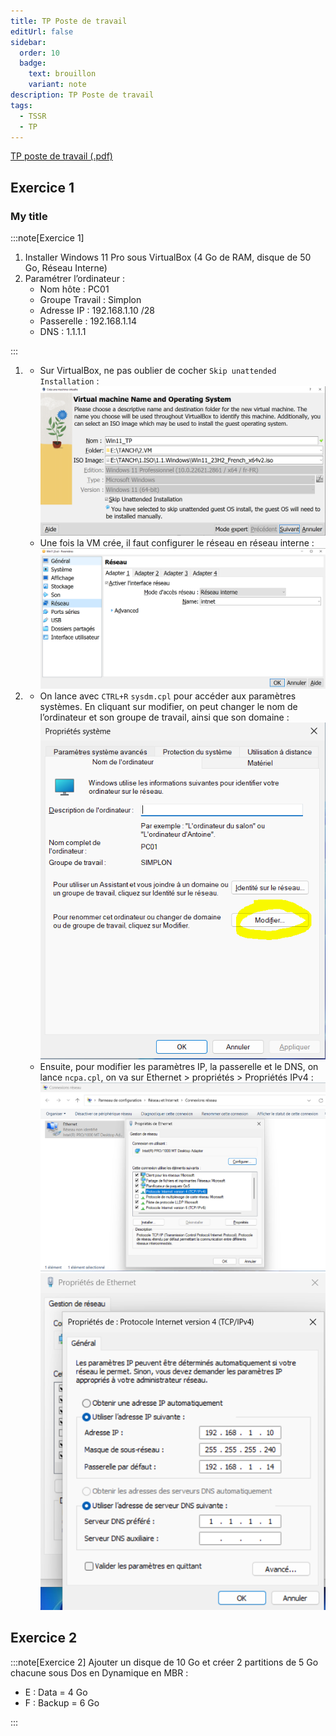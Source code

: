 ```yaml
---
title: TP Poste de travail
editUrl: false
sidebar:
  order: 10
  badge:
    text: brouillon
    variant: note
description: TP Poste de travail
tags:
  - TSSR
  - TP
---
```


[TP poste de travail (.pdf)](/notes/poste-de-travail/_docs/brief-windows-tssr-66472845d86cb526733562.pdf)

## Exercice 1

### My title

:::note[Exercice 1]


1. Installer Windows 11 Pro sous VirtualBox (4 Go de RAM, disque de 50 Go, Réseau Interne)
2. Paramétrer l’ordinateur :
   * Nom hôte : PC01
   * Groupe Travail : Simplon
   * Adresse IP : 192.168.1.10 /28
   * Passerelle : 192.168.1.14
   * DNS : 1.1.1.1

:::

1. * Sur VirtualBox, ne pas oublier de cocher `Skip unattended Installation` :\
     ![](../../../../assets/notes/poste-de-travail/_attachments/pasted-image-20240521001229.png)
   * Une fois la VM crée, il faut configurer le réseau en réseau interne :
     ![](../../../../assets/notes/poste-de-travail/_attachments/pasted-image-20240521001621.png)
2. * On lance avec `CTRL+R` `sysdm.cpl` pour accéder aux paramètres systèmes. En cliquant sur modifier, on peut changer le nom de l’ordinateur et son groupe de travail, ainsi que son domaine :
     ![](../../../../assets/notes/poste-de-travail/_attachments/pasted-image-20240521002701.png)
   * Ensuite, pour modifier les paramètres IP, la passerelle et le DNS, on lance `ncpa.cpl`, on va sur Ethernet > propriétés > Propriétés IPv4 :
     ![](../../../../assets/notes/poste-de-travail/_attachments/pasted-image-20240521003002.png)  ![](../../../../assets/notes/poste-de-travail/_attachments/pasted-image-20240521003053.png)

## Exercice 2

:::note[Exercice 2]
Ajouter un disque de 10 Go et créer 2 partitions de 5 Go chacune sous Dos en Dynamique en MBR :

* E : Data = 4 Go
* F : Backup = 6 Go

:::

